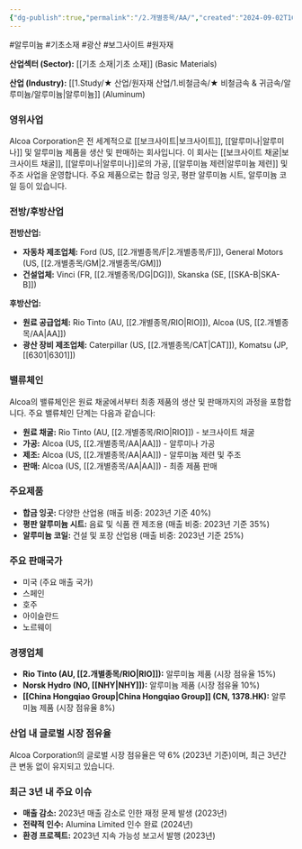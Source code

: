 ```yaml
---
{"dg-publish":true,"permalink":"/2.개별종목/AA/","created":"2024-09-02T16:50:37.850+09:00","updated":"2025-07-29T21:37:04.234+09:00"}
---
```


#알루미늄 #기초소재 #광산 #보그사이트 #원자재 

**산업섹터 (Sector):** [[기초 소재\|기초 소재]] (Basic Materials)  

**산업 (Industry):** [[1.Study/★ 산업/원자재 산업/1.비철금속/★ 비철금속 & 귀금속/알루미늄/알루미늄\|알루미늄]] (Aluminum)

### 영위사업

Alcoa Corporation은 전 세계적으로 [[보크사이트\|보크사이트]], [[알루미나\|알루미나]] 및 알루미늄 제품을 생산 및 판매하는 회사입니다. 이 회사는 [[보크사이트 채굴\|보크사이트 채굴]], [[알루미나\|알루미나]]로의 가공, [[알루미늄 제련\|알루미늄 제련]] 및 주조 사업을 운영합니다. 주요 제품으로는 합금 잉곳, 평판 알루미늄 시트, 알루미늄 코일 등이 있습니다.

### 전방/후방산업

**전방산업:**

- **자동차 제조업체:** Ford (US, [[2.개별종목/F\|2.개별종목/F]]), General Motors (US, [[2.개별종목/GM\|2.개별종목/GM]])
- **건설업체:** Vinci (FR, [[2.개별종목/DG\|DG]]), Skanska (SE, [[SKA-B\|SKA-B]])

**후방산업:**

- **원료 공급업체:** Rio Tinto (AU, [[2.개별종목/RIO\|RIO]]), Alcoa (US, [[2.개별종목/AA\|AA]])
- **광산 장비 제조업체:** Caterpillar (US, [[2.개별종목/CAT\|CAT]]), Komatsu (JP, [[6301\|6301]])

### 밸류체인

Alcoa의 밸류체인은 원료 채굴에서부터 최종 제품의 생산 및 판매까지의 과정을 포함합니다. 주요 밸류체인 단계는 다음과 같습니다:

- **원료 채굴:** Rio Tinto (AU, [[2.개별종목/RIO\|RIO]]) - 보크사이트 채굴
- **가공:** Alcoa (US, [[2.개별종목/AA\|AA]]) - 알루미나 가공
- **제조:** Alcoa (US, [[2.개별종목/AA\|AA]]) - 알루미늄 제련 및 주조
- **판매:** Alcoa (US, [[2.개별종목/AA\|AA]]) - 최종 제품 판매

### 주요제품

- **합금 잉곳:** 다양한 산업용 (매출 비중: 2023년 기준 40%)
- **평판 알루미늄 시트:** 음료 및 식품 캔 제조용 (매출 비중: 2023년 기준 35%)
- **알루미늄 코일:** 건설 및 포장 산업용 (매출 비중: 2023년 기준 25%)

### 주요 판매국가

- 미국 (주요 매출 국가)
- 스페인
- 호주
- 아이슬란드
- 노르웨이

### 경쟁업체

- **Rio Tinto (AU, [[2.개별종목/RIO\|RIO]]):** 알루미늄 제품 (시장 점유율 15%)
- **Norsk Hydro (NO, [[NHY\|NHY]]):** 알루미늄 제품 (시장 점유율 10%)
- **[[China Hongqiao Group\|China Hongqiao Group]] (CN, 1378.HK):** 알루미늄 제품 (시장 점유율 8%)

### 산업 내 글로벌 시장 점유율

Alcoa Corporation의 글로벌 시장 점유율은 약 6% (2023년 기준)이며, 최근 3년간 큰 변동 없이 유지되고 있습니다.

### 최근 3년 내 주요 이슈

- **매출 감소:** 2023년 매출 감소로 인한 재정 문제 발생 (2023년)
- **전략적 인수:** Alumina Limited 인수 완료 (2024년)
- **환경 프로젝트:** 2023년 지속 가능성 보고서 발행 (2023년)
